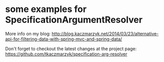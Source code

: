 some examples for SpecificationArgumentResolver
===============================================

More info on my blog: http://blog.kaczmarzyk.net/2014/03/23/alternative-api-for-filtering-data-with-spring-mvc-and-spring-data/

Don't forget to checkout the latest changes at the project page: https://github.com/tkaczmarzyk/specification-arg-resolver